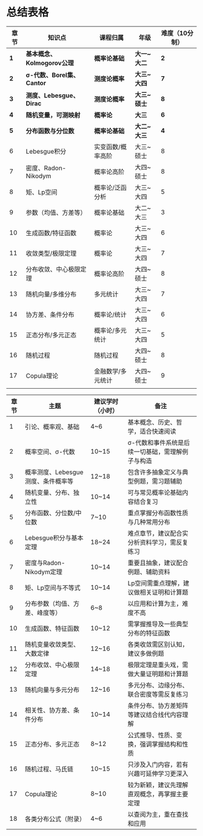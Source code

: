 
# 总结表格

| 章节    | 知识点                    | 课程归属      | 年级        | 难度（10分制） |
| ----- | ---------------------- | --------- | --------- | -------- |
| **1** | **基本概念、Kolmogorov公理**  | **概率论基础** | **大一~大二** | **2**    |
| **2** | **σ-代数、Borel集、Cantor** | **测度论概率** | **大三~大四** | **7**    |
| **3** | **测度、Lebesgue、Dirac**  | **测度论概率** | **大三~硕士** | **8**    |
| **4** | **随机变量，可测映射**          | **概率论**   | **大三**    | **6**    |
| **5** | **分布函数与分位数**           | **概率论基础** | **大二~大三** | **4**    |
| 6     | Lebesgue积分             | 实变函数/概率高阶 | 大三~硕士     | 8        |
| 7     | 密度、Radon-Nikodym       | 概率论高阶     | 大四~硕士     | 8        |
| 8     | 矩、Lp空间                 | 概率论/泛函分析  | 大三~大四     | 5        |
| 9     | 参数（均值、方差等）             | 概率论基础     | 大二~大三     | 3        |
| 10    | 生成函数/特征函数              | 概率论       | 大三~大四     | 6        |
| 11    | 收敛类型/极限定理              | 概率论       | 大三~大四     | 7        |
| 12    | 分布收敛、中心极限定理            | 概率论高阶     | 大四~硕士     | 8        |
| 13    | 随机向量/多维分布              | 多元统计      | 大三~大四     | 7        |
| 14    | 协方差、条件分布               | 概率论/统计    | 大三~大四     | 6        |
| 15    | 正态分布/多元正态              | 概率论/多元统计  | 大三~大四     | 5        |
| 16    | 随机过程                   | 随机过程      | 大四~硕士     | 8        |
| 17    | Copula理论               | 金融数学/多元统计 | 大四~硕士     | 9        |
|       |                        |           |           |          |


| 章节  | 主题                    | 建议学时（小时） | 备注                        |
| --- | --------------------- | -------- | ------------------------- |
| 1   | 引论、概率观、基础             | 4~6      | 基本概念、历史、哲学，适合快速阅读         |
| 2   | 概率空间、σ-代数             | 10~15    | σ-代数和事件系统是后续一切基础，需理解例子与构造 |
| 3   | 概率测度、Lebesgue测度、条件概率等 | 12~18    | 包含许多抽象定义与典型例题，需习题辅助       |
| 4   | 随机变量、分布、独立性           | 10~14    | 可与常见概率论基础内容结合复习           |
| 5   | 分布函数、分位数/中位数          | 7~10     | 重点掌握分布函数性质与几种常用分布         |
| 6   | Lebesgue积分与基本定理       | 18~24    | 难点章节，建议配合实分析资料学习，需反复练习    |
| 7   | 密度与Radon-Nikodym定理    | 10~14    | 重要且抽象，建议配合例题、辅助资料         |
| 8   | 矩、Lp空间与不等式            | 10~14    | Lp空间需重点理解，建议做相关证明和计算题     |
| 9   | 分布参数（均值、方差、峰度等）       | 6~8      | 以应用和计算为主，难度不高             |
| 10  | 生成函数、特征函数             | 10~12    | 需掌握推导及一些典型分布的特征函数         |
| 11  | 随机变量收敛类型、大数定律         | 12~16    | 各类收敛需区别认知，建议多做例题          |
| 12  | 分布收敛、中心极限定理           | 14~18    | 极限定理是重头戏，需做大量证明题和计算题      |
| 13  | 随机向量与多元分布             | 12~16    | 多元分布、边缘分布、联合密度等需反复练习      |
| 14  | 相关性、协方差、条件分布          | 10~14    | 条件分布、协方差矩阵等建议结合线代内容理解     |
| 15  | 正态分布、多元正态             | 8~12     | 公式推导、性质、变换，强调掌握结构和性质      |
| 16  | 随机过程、马氏链              | 10~15    | 只涉及入门内容，若有兴趣可延伸学习更深入      |
| 17  | Copula理论              | 8~10     | 较为新颖，建议先理解直观概念，再掌握主要定理    |
| 18  | 各类分布公式（附录）            | 4~6      | 以查阅为主，重在查找和应用             |
